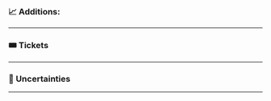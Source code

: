 ### :chart_with_upwards_trend: Additions: ###
<!-- A Basic description of the changes made. -->

---
### :tickets: Tickets ###
<!-- Any Jira tickets that link to this pull request. -->

---
### :thinking: Uncertainties ###
<!-- Please describe anything you are uncertain of and that should get more attention during the code review -->

---
